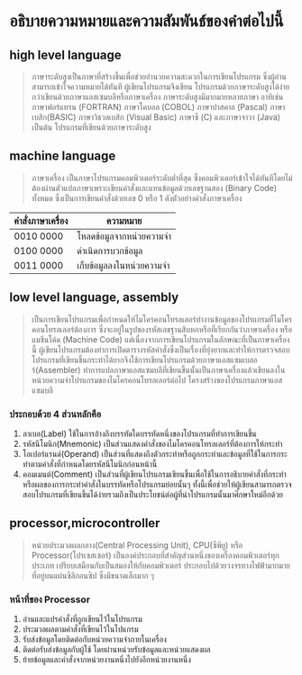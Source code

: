 # **อธิบายความหมายและความสัมพันธ์ของคำต่อไปนี้**
## **high level language**
> ภาษาระดับสูงเป็นภาษาที่สร้างขึ้นเพื่อช่วยอำนวยความสะดวกในการเขียนโปรแกรม ซึ่งผู้อ่านสามารถเข้าใจความหมายได้ทันที ผู้เขียนโปรแกรมจึงเขียน
โปรแกรมด้วยภาษาระดับสูงได้ง่ายกว่าเขียนด้วยภาษาแอสเซมบลีหรือภาษาเครื่อง ภาษาระดับสูงมีมากมายหลายภาษา
อาทิเช่น ภาษาฟอร์แทรน (FORTRAN) ภาษาโคบอล (COBOL) ภาษาปาสคาล (Pascal) ภาษาเบสิก(BASIC)
ภาษาวิชวลเบสิก (Visual Basic) ภาษาซี (C) และภาษาจาวา (Java) เป็นต้น โปรแกรมที่เขียนด้วยภาษาระดับสูง

## **machine language**
> ภาษาเครื่อง เป็นภาษาโปรแกรมคอมพิวเตอร์ระดับต่ำที่สุด ซึ่งคอมพิวเตอร์เข้าใจได้ทันทีโดยไม่ต้องผ่านตัวแปลภาษาเพราะเขียนคำสั่งและแทนข้อมูลด้วยเลขฐานสอง (Binary Code) ทั้งหมด ซึ่งเป็นการเขียนคำสั่งด้วยเลข 0 หรือ 1 ดังตัวอย่างคำสั่งภาษาเครื่อง
> 
คำสั่งภาษาเครื่อง | ความหมาย
|---|---|
0010 0000 | โหลดข้อมูลจากหน่วยความจำ
0100 0000 | ดำเนิดการบวกข้อมูล
0011 0000 | เก็บข้อมูลลงในหน่วยความจำ

## **low level language, assembly**
> เป็นการเขียนโปรแกรมเพื่อกำหนดให้ไมโครคอนโทรลเลอร์ทำงานข้อมูลของโปรแกรมที่ไมโครคอนโทรลเลอร์ต้องการ ซึ่งจะอยู่ในรูปของรหัสเลขฐานสิบหกหรือที่เรียกกันว่าภาษาเครื่อง หรือ แมชีนโค้ด (Machine Code) แต่เนื่องจากการเขียนโปรแกรมในลักษณะที่เป็นภาษาเครื่องนี้ ผู้เขียนโปรแกรมต้องทำการเปิดตารางรหัสคำสั่งซึ่งเป็นเรื่องที่ยุ่งยากและทำให้การตรวจสอบโปรแกรมที่เขียนขึ้นกระทำได้ยากจึงใช้การเขียนโปรแกรมด้วยภาษาแอสแซมเบลอร์(Assembler) ทำการแปลภาษาแอสแซมบลีที่เขียนขึ้นนั้นเป็นภาษาเครื่องแล้วเขียนลงในหน่วยความจำโปรแกรมของไมโครคอนโทรลเลอร์ต่อไป
> โครงสร้างของโปรแกรมภาษาแอสแซมบลี
### ประกอบด้วย 4 ส่วนหลักคือ
1. ลาเบล(Label) ใช้ในการอ้างถึงบรรทัดใดบรรทัดหนึ่งของโปรแกรมที่ทำการเขียนขึ้น
2. รหัสนีโมนิก(Mnemonic) เป็นส่วนแสดงคำสั่งของไมโครคอนโทรลเลอร์ที่ต้องการให้กระทำ
3. โอเปอร์แรนด์(Operand) เป็นส่วนที่แสดงถึงตัวกระทำหรือถูกกระทำและข้อมูลที่ใช้ในการกระทำตามคำสั่งที่กำหนดโดยรหัสนีโมนิกก่อนหน้านี้
4. คอมเมนต์(Comment) เป็นส่วนที่ผู้เขียนโปรแกรมเขียนขึ้นเพื่อใช้ในการอธิบายคำสั่งที่กระทำ หรือผลของการกระทำคำสั่งในบรรทัดหรือโปรแกรมย่อยนั้นๆ ทั้งนี้เพื่อช่วยให้ผู้เขียนสามารถตรวจสอบโปรแกรมที่เขียนขึ้นได้ง่ายรวมถึงเป็นประโยชน์ต่อผู้ที่นำโปรแกรมนั้นมาศึกษาใหม่อีกด้วย

 ## **processor,microcontroller**
> หน่วยประมวลผลกลาง(Central Processing Unit), CPU(ซีพียู) หรือ Processor(โปรเซสเซอร์) เป็นองค์ประกอบที่สำคัญส่วนหนึ่งของเครื่องคอมพิวเตอร์ทุกประเภท เปรียบเสมือนกับเป็นสมองให้กับคอมพิวเตอร์ ประกอบไปด้วยวงจรทางไฟฟ้ามากมาย ที่อยู่บนแผ่นซิลิกอนซิป ซึ่งมีขนาดเล็กมาก ๆ
 
### หน้าที่ของ Processor
1. อ่านและแปรคำสั่งที่ถูกเขียนไว้ในโปรแกรม
2. ประมวลผลตามคำสั่งที่เขียนไว้ในโปแกรม
3. รับส่งข้อมูลโดยติดต่อกับหน่วยความจำภายในเครื่อง
4. ติดต่อรับส่งข้อมูลกับผู้ใช้ โดยผ่านหน่วยรับข้อมูลและหน่วยแสดงผล
5. ย้ายข้อมูลและคำสั่งจากหน่วยงานหนึ่งไปยังอีกหน่วยงานหนึ่ง


